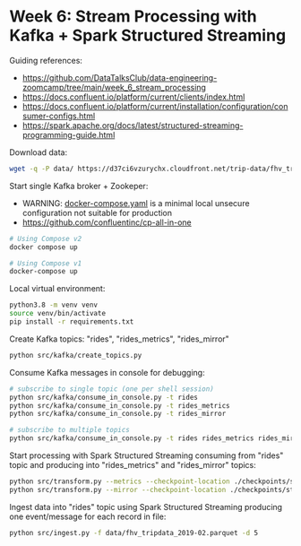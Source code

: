 # Week 6: Stream Processing with Kafka + Spark Structured Streaming

Guiding references:
- https://github.com/DataTalksClub/data-engineering-zoomcamp/tree/main/week_6_stream_processing
- https://docs.confluent.io/platform/current/clients/index.html
- https://docs.confluent.io/platform/current/installation/configuration/consumer-configs.html
- https://spark.apache.org/docs/latest/structured-streaming-programming-guide.html

Download data:
```bash
wget -q -P data/ https://d37ci6vzurychx.cloudfront.net/trip-data/fhv_tripdata_2019-02.parquet
```

Start single Kafka broker + Zookeper:
- WARNING: [docker-compose.yaml](./docker-compose.yaml) is a minimal local unsecure configuration not suitable for production
- https://github.com/confluentinc/cp-all-in-one
```bash
# Using Compose v2
docker compose up

# Using Compose v1
docker-compose up
```

Local virtual environment:
```bash
python3.8 -m venv venv
source venv/bin/activate
pip install -r requirements.txt
```

Create Kafka topics: "rides", "rides_metrics", "rides_mirror"
```bash
python src/kafka/create_topics.py
```

Consume Kafka messages in console for debugging:
```bash
# subscribe to single topic (one per shell session)
python src/kafka/consume_in_console.py -t rides
python src/kafka/consume_in_console.py -t rides_metrics
python src/kafka/consume_in_console.py -t rides_mirror

# subscribe to multiple topics
python src/kafka/consume_in_console.py -t rides rides_metrics rides_mirror
```

Start processing with Spark Structured Streaming consuming from "rides" topic and producing into "rides_metrics" and "rides_mirror" topics:
```bash
python src/transform.py --metrics --checkpoint-location ./checkpoints/streaming/metrics
python src/transform.py --mirror --checkpoint-location ./checkpoints/streaming/mirror
```

Ingest data into "rides" topic using Spark Structured Streaming producing one event/message for each record in file:
```bash
python src/ingest.py -f data/fhv_tripdata_2019-02.parquet -d 5
```
